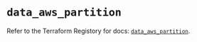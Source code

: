 # `data_aws_partition`

Refer to the Terraform Registory for docs: [`data_aws_partition`](https://registry.terraform.io/providers/hashicorp/aws/5.6.2/docs/data-sources/partition).
